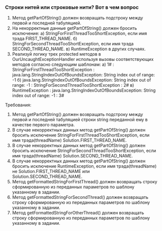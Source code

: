 
### Строки нитей или строковые нити? Вот в чем вопрос

1. Метод getPartOfString() должен возвращать подстроку между первой и последней табуляцией.
2. На некорректные данные getPartOfString() должен бросить исключение:
а) StringForFirstThreadTooShortException, если имя трэда FIRST_THREAD_NAME.
б) StringForSecondThreadTooShortException, если имя трэда SECOND_THREAD_NAME.
в) RuntimeException в других случаях.
3. Реализуй логику трех protected методов в OurUncaughtExceptionHandler используя вызовы соответствующих методов согласно следующим шаблонам:
a) 1# : StringForFirstThreadTooShortException : java.lang.StringIndexOutOfBoundsException: String index out of range: -1
б) java.lang.StringIndexOutOfBoundsException: String index out of range: -1 : StringForSecondThreadTooShortException : 2#
в) RuntimeException : java.lang.StringIndexOutOfBoundsException: String index out of range: -1 : 3#


Требования:
1.	Метод getPartOfString() должен возвращать подстроку между первой и последней табуляцией строки string переданной ему в качестве первого параметра.
2.	В случае некорректных данных метод getPartOfString() должен бросить исключение StringForFirstThreadTooShortException, если имя трэда(threadName) Solution.FIRST_THREAD_NAME.
3.	В случае некорректных данных метод getPartOfString() должен бросить исключение StringForSecondThreadTooShortException, если имя трэда(threadName) Solution.SECOND_THREAD_NAME.
4.	В случае некорректных данных метод getPartOfString() должен бросить исключение RuntimeException, если имя трэда(threadName) не Solution.FIRST_THREAD_NAME или Solution.SECOND_THREAD_NAME.
5.	Метод getFormattedStringForFirstThread() должен возвращать строку сформированную из переданных параметров по шаблону указанному в задании.
6.	Метод getFormattedStringForSecondThread() должен возвращать строку сформированную из переданных параметров по шаблону указанному в задании.
7.	Метод getFormattedStringForOtherThread() должен возвращать строку сформированную из переданных параметров по шаблону указанному в задании.


